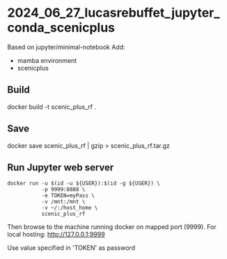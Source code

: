 
# 2024_06_27_lucasrebuffet_jupyter_conda_scenicplus

Based on jupyter/minimal-notebook
Add:
 - mamba environment
 - scenicplus



## Build

docker build -t scenic_plus_rf .



## Save

docker save scenic_plus_rf | gzip > scenic_plus_rf.tar.gz



## Run Jupyter web server

```
docker run -u $(id -u ${USER}):$(id -g ${USER}) \
           -p 9999:8888 \
           -e TOKEN=myPass \
           -v /mnt:/mnt \
           -v ~/:/host_home \
           scenic_plus_rf
```

Then browse to the machine running docker on mapped port (9999).
For local hosting: http://127.0.0.1:9999

Use value specified in 'TOKEN' as password



